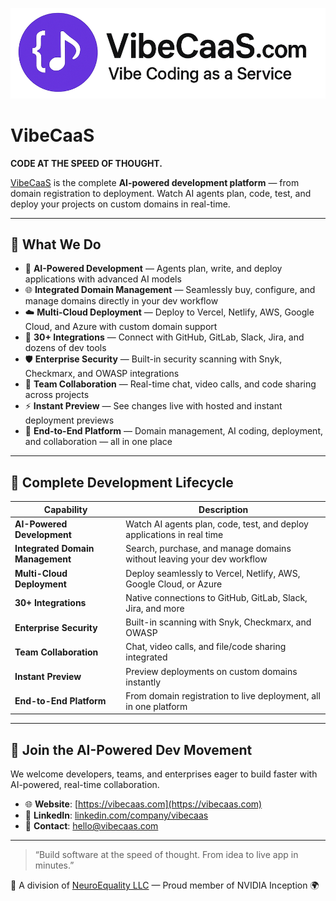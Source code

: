 <p align="center">
  <img src="VibeCaaSLogo.png" alt="VibeCaaS Logo" width="800"/>
</p>

# VibeCaaS

**CODE AT THE SPEED OF THOUGHT.**

[VibeCaaS](https://vibecaas.com) is the complete **AI-powered development platform** — from domain registration to deployment. Watch AI agents plan, code, test, and deploy your projects on custom domains in real-time.

---

## 🚀 What We Do

- 🤖 **AI-Powered Development** — Agents plan, write, and deploy applications with advanced AI models  
- 🌐 **Integrated Domain Management** — Seamlessly buy, configure, and manage domains directly in your dev workflow  
- ☁️ **Multi-Cloud Deployment** — Deploy to Vercel, Netlify, AWS, Google Cloud, and Azure with custom domain support  
- 🔗 **30+ Integrations** — Connect with GitHub, GitLab, Slack, Jira, and dozens of dev tools  
- 🛡️ **Enterprise Security** — Built-in security scanning with Snyk, Checkmarx, and OWASP integrations  
- 👥 **Team Collaboration** — Real-time chat, video calls, and code sharing across projects  
- ⚡ **Instant Preview** — See changes live with hosted and instant deployment previews  
- 🔄 **End-to-End Platform** — Domain management, AI coding, deployment, and collaboration — all in one place  

---

## 🌌 Complete Development Lifecycle

| Capability | Description |
|------------|-------------|
| **AI-Powered Development** | Watch AI agents plan, code, test, and deploy applications in real time |
| **Integrated Domain Management** | Search, purchase, and manage domains without leaving your dev workflow |
| **Multi-Cloud Deployment** | Deploy seamlessly to Vercel, Netlify, AWS, Google Cloud, or Azure |
| **30+ Integrations** | Native connections to GitHub, GitLab, Slack, Jira, and more |
| **Enterprise Security** | Built-in scanning with Snyk, Checkmarx, and OWASP |
| **Team Collaboration** | Chat, video calls, and file/code sharing integrated |
| **Instant Preview** | Preview deployments on custom domains instantly |
| **End-to-End Platform** | From domain registration to live deployment, all in one platform |

---

## 🤝 Join the AI-Powered Dev Movement

We welcome developers, teams, and enterprises eager to build faster with AI-powered, real-time collaboration.

- 🌐 **Website**: [https://vibecaas.com](https://vibecaas.com)  
- 💼 **LinkedIn**: [linkedin.com/company/vibecaas](https://linkedin.com/company/vibecaas)  
- 💬 **Contact**: hello@vibecaas.com  

---

> “Build software at the speed of thought. From idea to live app in minutes.”

📍 A division of [NeuroEquality LLC](https://neuroequality.ai) — Proud member of NVIDIA Inception 🌍
